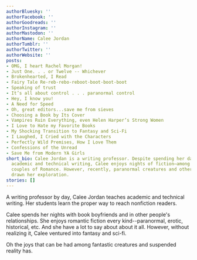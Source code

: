 ```yaml
---
authorBluesky: ''
authorFacebook: ''
authorGoodreads: ''
authorInstagram: ''
authorMastodon: ''
authorName: Calee Jordan
authorTumblr: ''
authorTwitter: ''
authorWebsite: ''
posts:
- OMG, I heart Rachel Morgan!
- Just One. . . or Twelve -- Whichever
- Brokenhearted, I Read
- Fairy Tale Re-reb-rebo-reboot-boot-boot-boot
- Speaking of trust
- It’s all about control . . . paranormal control
- Hey, I know you!
- A Need for Speed
- Oh, great editors...save me from sieves
- Choosing a Book by Its Cover
- Vampires Ruin Everything, even Helen Harper’s Strong Women
- I Love to Hate my Favorite Books
- My Shocking Transition to Fantasy and Sci-Fi
- I Laughed, I Cried with the Characters
- Perfectly Wild Premises, How I Love Them
- Confessions of the Unread
- Save Me from Modern YA Girls
short_bio: Calee Jordan is a writing professor. Despite spending her days teaching
  academic and technical writing, Calee enjoys nights of fiction–among passionate
  couples of Romance. However, recently, paranormal creatures and other worlds have
  drawn her exploration.
stories: []
---
```


A writing professor by day, Calee Jordan teaches academic and technical writing. Her students learn the proper way to reach nonfiction readers.

Calee spends her nights with book boyfriends and in other people's relationships. She enjoys romantic fiction every kind--paranormal, erotic, historical, etc. And she have a lot to say about about it all. However, without realizing it, Calee ventured into fantasy and sci-fi.

Oh the joys that can be had among fantastic creatures and suspended reality has.